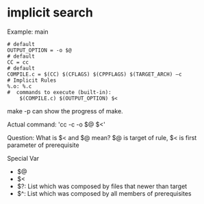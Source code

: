 # implicit search
Example: main
```
# default  
OUTPUT_OPTION = -o $@  
# default  
CC = cc  
# default  
COMPILE.c = $(CC) $(CFLAGS) $(CPPFLAGS) $(TARGET_ARCH) –c  
# Implicit Rules  
%.o: %.c  
#  commands to execute (built-in):  
	$(COMPILE.c) $(OUTPUT_OPTION) $<
```

make -p can show the progress of make.

Actual command: 'cc -c -o $@ $<'

Question: What is $< and $@ mean?
$@ is target of rule, $< is first parameter of prerequisite

Special Var
* $@
* $<
* $?: List which was composed by files that newer than target
* $^: List which was composed by all members of prerequisites
